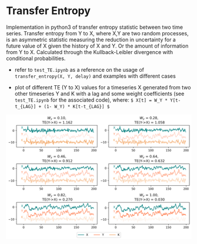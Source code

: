# Transfer Entropy

Implementation in python3 of transfer entropy statistic between two time series.
Transfer entropy from Y to X, where X,Y are two random processes, is an asymmetric statistic measuring the reduction in uncertainty for a future value of X given the history of X and Y. Or the amount of information from Y to X. Calculated through the Kullback-Leibler divergence with conditional probabilities.

- refer to `test_TE.ipynb` as a reference on the usage of `transfer_entropy(X, Y, delay)` and examples with different cases

- plot of different TE (Y to X) values for a timeseries X generated from two other timeseries Y and K with a lag and some weight coefficients (see `test_TE.ipynb` for the associated code), where:
  `$ X[t] = W_Y * Y[t-t_{LAG}] + (1- W_Y) * K[t-t_{LAG}] $`

![png](README_files/fig1.png)
